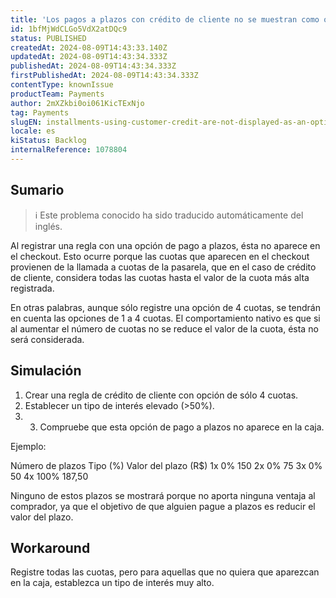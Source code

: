 ```yaml
---
title: 'Los pagos a plazos con crédito de cliente no se muestran como opción en el proceso de pago.'
id: 1bfMjWdCLGo5VdX2atDQc9
status: PUBLISHED
createdAt: 2024-08-09T14:43:33.140Z
updatedAt: 2024-08-09T14:43:34.333Z
publishedAt: 2024-08-09T14:43:34.333Z
firstPublishedAt: 2024-08-09T14:43:34.333Z
contentType: knownIssue
productTeam: Payments
author: 2mXZkbi0oi061KicTExNjo
tag: Payments
slugEN: installments-using-customer-credit-are-not-displayed-as-an-option-at-checkout
locale: es
kiStatus: Backlog
internalReference: 1078804
---
```


## Sumario

>ℹ️ Este problema conocido ha sido traducido automáticamente del inglés.


Al registrar una regla con una opción de pago a plazos, ésta no aparece en el checkout.
Esto ocurre porque las cuotas que aparecen en el checkout provienen de la llamada a cuotas de la pasarela, que en el caso de crédito de cliente, considera todas las cuotas hasta el valor de la cuota más alta registrada.

En otras palabras, aunque sólo registre una opción de 4 cuotas, se tendrán en cuenta las opciones de 1 a 4 cuotas.
El comportamiento nativo es que si al aumentar el número de cuotas no se reduce el valor de la cuota, ésta no será considerada.




## Simulación



1. Crear una regla de crédito de cliente con opción de sólo 4 cuotas.
2. Establecer un tipo de interés elevado (>50%).
3. 3. Compruebe que esta opción de pago a plazos no aparece en la caja.

Ejemplo:

Número de plazos Tipo (%) Valor del plazo (R$)
1x 0% 150
2x 0% 75
3x 0% 50
4x 100% 187,50


Ninguno de estos plazos se mostrará porque no aporta ninguna ventaja al comprador, ya que el objetivo de que alguien pague a plazos es reducir el valor del plazo.




## Workaround


Registre todas las cuotas, pero para aquellas que no quiera que aparezcan en la caja, establezca un tipo de interés muy alto.






